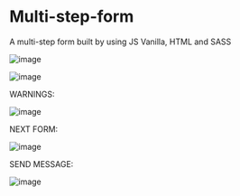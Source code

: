 # Multi-step-form
A multi-step form built by using JS Vanilla, HTML and SASS


![image](https://github.com/MelissaPleitez/Multi-step-form/assets/92410851/4fea0bf2-17e7-4528-b986-eda6e6d16aa6)

![image](https://github.com/MelissaPleitez/Multi-step-form/assets/92410851/0e86e365-bd66-4ba1-b6cb-025abddb8ef0)


WARNINGS:

![image](https://github.com/MelissaPleitez/Multi-step-form/assets/92410851/d4dc873a-947a-4358-a477-aaf5f64032c9)

NEXT FORM:


![image](https://github.com/MelissaPleitez/Multi-step-form/assets/92410851/aeb9fad6-46b0-4b94-9f3d-72e47124c593)


SEND MESSAGE:

![image](https://github.com/MelissaPleitez/Multi-step-form/assets/92410851/d340980a-63b9-44bd-960c-bb86b26eac3c)


